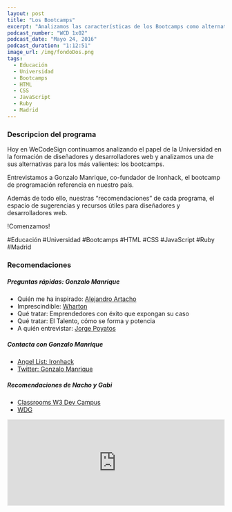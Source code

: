 ```yaml
---
layout: post
title: "Los Bootcamps"
excerpt: "Analizamos las características de los Bootcamps como alternativa formativa y entrevistamos a Gonzalo Manrique, co-fundador de Ironhack."
podcast_number: "WCD 1x02"
podcast_date: "Mayo 24, 2016"
podcast_duration: "1:12:51"
image_url: /img/fondoDos.png
tags: 
  - Educación
  - Universidad
  - Bootcamps
  - HTML
  - CSS
  - JavaScript
  - Ruby
  - Madrid
---
```


<h3 class="post-title  post-heading">Descripcion del programa</h3>


Hoy en WeCodeSign continuamos analizando el papel de la Universidad en la formación de diseñadores y desarrolladores web y analizamos una de sus alternativas para los más valientes: los bootcamps.
 
Entrevistamos a Gonzalo Manrique, co-fundador de Ironhack, el bootcamp de programación referencia en nuestro país.

Además de todo ello, nuestras “recomendaciones” de cada programa, el espacio de sugerencias y recursos útiles para diseñadores y desarrolladores web.
 
!Comenzamos!

<div class="rule"></div>

  #Educación #Universidad #Bootcamps #HTML #CSS #JavaScript #Ruby #Madrid

<div class="rule"></div>

<h3 class="post-title  post-heading">Recomendaciones</h3>

##### Preguntas rápidas: Gonzalo Manrique

<ul>
    <li><span>Quién me ha inspirado: </span><a class="recomendacion" href="https://twitter.com/ale_artacho"> Alejandro Artacho</a></li>
    <li><span>Imprescindible: </span><a class="recomendacion" href="https://www.wharton.upenn.edu/">Wharton</a></li>
    <li class="recomendacion">Qué tratar: Emprendedores con éxito que expongan su caso</li>
    <li class="recomendacion">Qué tratar: El Talento, cómo se forma y potencia</li>
    <li><span>A quién entrevistar: </span><a class="recomendacion" href="https://www.linkedin.com/in/jorge-poyatos-1a01a428/es">Jorge Poyatos</a></li>
</ul>


##### Contacta con Gonzalo Manrique

<ul>
    <li><a class="recomendacion" href="https://angel.co/ironhack">Angel List: Ironhack</a></li>
    <li><a class="recomendacion" href="https://twitter.com/gonzumanrique">Twitter: Gonzalo Manrique</a></li>
</ul>

##### Recomendaciones de Nacho y Gabi

<ul>
    <li><a class="recomendacion" href="https://classroom.w3devcampus.com">Classrooms W3 Dev Campus</a></li>
    <li><a class="recomendacion" href="https://www.watsondg.com/">WDG</a></li>
</ul>

<div class="rule"></div>

<iframe id='audio_11647946' frameborder='0' allowfullscreen='' scrolling='no' height='200' style='border:1px solid #EEE; box-sizing:border-box; width:100%;' src="https://www.ivoox.com/player_ej_11647946_4_1.html?c1=ff6600"></iframe>